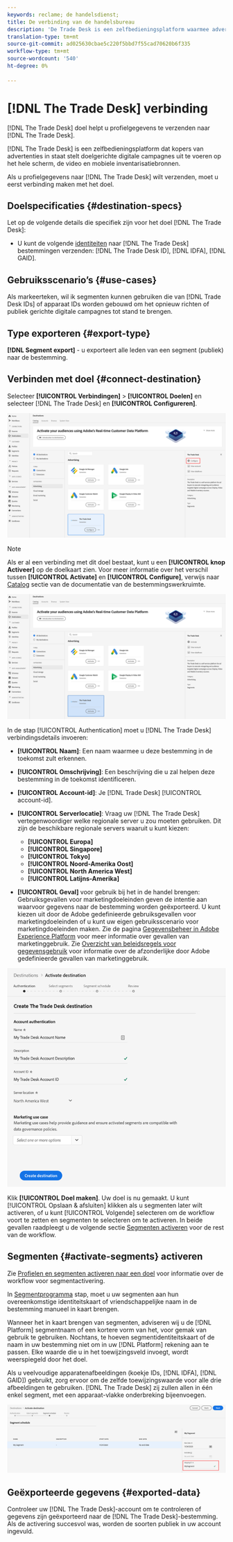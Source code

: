 ```yaml
---
keywords: reclame; de handelsdienst;
title: De verbinding van de handelsbureau
description: 'De Trade Desk is een zelfbedieningsplatform waarmee adverteerders doelgerichte digitale campagnes kunnen voeren op het hele scherm, de video en de mobiele voorraad. '
translation-type: tm+mt
source-git-commit: ad025630cbae5c220f5bbd7f55cad70620b6f335
workflow-type: tm+mt
source-wordcount: '540'
ht-degree: 0%

---
```



# [!DNL The Trade Desk] verbinding

[!DNL The Trade Desk] doel helpt u profielgegevens te verzenden naar  [!DNL The Trade Desk].

[!DNL The Trade Desk] is een zelfbedieningsplatform dat kopers van advertenties in staat stelt doelgerichte digitale campagnes uit te voeren op het hele scherm, de video en mobiele inventarisatiebronnen.

Als u profielgegevens naar [!DNL The Trade Desk] wilt verzenden, moet u eerst verbinding maken met het doel.

## Doelspecificaties {#destination-specs}

Let op de volgende details die specifiek zijn voor het doel [!DNL The Trade Desk]:

* U kunt de volgende [identiteiten](../../../identity-service/namespaces.md) naar [!DNL The Trade Desk] bestemmingen verzenden: [!DNL The Trade Desk ID], [!DNL IDFA], [!DNL GAID].

## Gebruiksscenario’s {#use-cases}

Als markeerteken, wil ik segmenten kunnen gebruiken die van [!DNL Trade Desk IDs] of apparaat IDs worden gebouwd om het opnieuw richten of publiek gerichte digitale campagnes tot stand te brengen.

## Type exporteren {#export-type}

**[!DNL Segment export]** - u exporteert alle leden van een segment (publiek) naar de bestemming.

## Verbinden met doel {#connect-destination}

Selecteer **[!UICONTROL Verbindingen]** > **[!UICONTROL Doelen]** en selecteer [!DNL The Trade Desk] en **[!UICONTROL Configureren]**.

![Vorm de bestemming van de handelsbureau](../../assets/catalog/advertising/tradedesk/configure.png)

>[!NOTE]
>
>Als er al een verbinding met dit doel bestaat, kunt u een **[!UICONTROL knop Activeer]** op de doelkaart zien. Voor meer informatie over het verschil tussen **[!UICONTROL Activate]** en **[!UICONTROL Configure]**, verwijs naar [Catalog](../../ui/destinations-workspace.md#catalog) sectie van de documentatie van de bestemmingswerkruimte.
>
>![Activeer de bestemming van het handelsbureau](../../assets/catalog/advertising/tradedesk/activate.png)

In de stap [!UICONTROL Authentication] moet u [!DNL The Trade Desk] verbindingsdetails invoeren:

* **[!UICONTROL Naam]**: Een naam waarmee u deze bestemming in de toekomst zult erkennen.
* **[!UICONTROL Omschrijving]**: Een beschrijving die u zal helpen deze bestemming in de toekomst identificeren.
* **[!UICONTROL Account-id]**: Je  [!DNL Trade Desk] [!UICONTROL account-id].
* **[!UICONTROL Serverlocatie]**: Vraag uw  [!DNL The Trade Desk] vertegenwoordiger welke regionale server u zou moeten gebruiken. Dit zijn de beschikbare regionale servers waaruit u kunt kiezen:

   * **[!UICONTROL Europa]**
   * **[!UICONTROL Singapore]**
   * **[!UICONTROL Tokyo]**
   * **[!UICONTROL Noord-Amerika Oost]**
   * **[!UICONTROL North America West]**
   * **[!UICONTROL Latijns-Amerika]**

* **[!UICONTROL Geval]** voor gebruik bij het in de handel brengen: Gebruiksgevallen voor marketingdoeleinden geven de intentie aan waarvoor gegevens naar de bestemming worden geëxporteerd. U kunt kiezen uit door de Adobe gedefinieerde gebruiksgevallen voor marketingdoeleinden of u kunt uw eigen gebruiksscenario voor marketingdoeleinden maken. Zie de pagina [Gegevensbeheer in Adobe Experience Platform](../../../data-governance/policies/overview.md) voor meer informatie over gevallen van marketinggebruik. Zie [Overzicht van beleidsregels voor gegevensgebruik](../../../data-governance/policies/overview.md) voor informatie over de afzonderlijke door Adobe gedefinieerde gevallen van marketinggebruik.

![De Stap van de Authentificatie van het Handelsbureau](../../assets/catalog/advertising/tradedesk/authenticate.png)

Klik **[!UICONTROL Doel maken]**. Uw doel is nu gemaakt. U kunt [!UICONTROL Opslaan &amp; afsluiten] klikken als u segmenten later wilt activeren, of u kunt [!UICONTROL Volgende] selecteren om de workflow voort te zetten en segmenten te selecteren om te activeren. In beide gevallen raadpleegt u de volgende sectie [Segmenten activeren](#activate-segments) voor de rest van de workflow.

## Segmenten {#activate-segments} activeren

Zie [Profielen en segmenten activeren naar een doel](../../ui/activate-destinations.md#select-attributes) voor informatie over de workflow voor segmentactivering.

In [Segmentprogramma](../../ui/activate-destinations.md#segment-schedule) stap, moet u uw segmenten aan hun overeenkomstige identiteitskaart of vriendschappelijke naam in de bestemming manueel in kaart brengen.

Wanneer het in kaart brengen van segmenten, adviseren wij u de [!DNL Platform] segmentnaam of een kortere vorm van het, voor gemak van gebruik te gebruiken. Nochtans, te hoeven segmentidentiteitskaart of de naam in uw bestemming niet om in uw [!DNL Platform] rekening aan te passen. Elke waarde die u in het toewijzingsveld invoegt, wordt weerspiegeld door het doel.

Als u veelvoudige apparatenafbeeldingen (koekje IDs, [!DNL IDFA], [!DNL GAID]) gebruikt, zorg ervoor om de zelfde toewijzingswaarde voor alle drie afbeeldingen te gebruiken. [!DNL The Trade Desk] zij zullen allen in één enkel segment, met een apparaat-vlakke onderbreking bijeenvoegen.

![Id voor segmenttoewijzing](../../assets/common/segment-mapping-id.png)

## Geëxporteerde gegevens {#exported-data}

Controleer uw [!DNL The Trade Desk]-account om te controleren of gegevens zijn geëxporteerd naar de [!DNL The Trade Desk]-bestemming. Als de activering succesvol was, worden de soorten publiek in uw account ingevuld.
